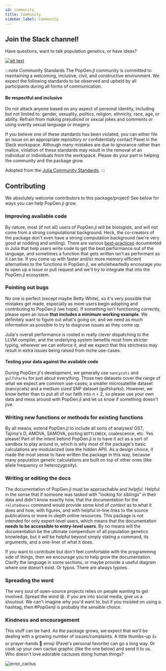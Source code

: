 ```yaml
---
id: community
title: Community
sidebar_label: Community
---
```


## Join the Slack channel!

Have questions, want to talk population genetics, or have ideas?

 [![alt text](https://img.shields.io/badge/slack-join%20PopGen.jl-9d72b1?style=for-the-badge&logo=slack)](https://join.slack.com/t/popgenjl/shared_invite/zt-deam65n8-DuBs2z1oDtsbBuRplJW~Pg)

:::note Community Standards
The PopGen.jl community is committed to maintaining a welcoming, inclusive, civil, and constructive environment. We expect the following standards to be observed and upheld by all participants during all forms of communication.

#### Be respectful and inclusive
Do not attack anyone based on any aspect of personal identity, including but not limited to: gender, sexuality, politics, religion, ethnicity, race, age, or ability. Refrain from making prejudiced or sexual jokes and comments or using overtly sexual language or imagery. 

If you believe one of these standards has been violated, you can either file an issue on an appropriate repository or confidentially contact Pavel in the Slack workspace. Although many mistakes are due to ignorance rather than malice, violation of these standards may result in the removal of an individual or individuals from the workspace. Please do your part in helping the community and the package grow.

Adopted from the [Julia Community Standards](https://julialang.org/community/standards/).
:::

## Contributing
We absolutely welcome contributors to this package/project! See below for ways you can help PopGen.jl grow.

### Improving available code

By nature, most (if not all) users of PopGen.jl will be biologists, and will not come from a strong computational background. Heck, the co-creators of the package don't even have a strong computation background (we're very good at nodding and smiling). There are various [best-practices](https://docs.julialang.org/en/v1/manual/style-guide/index.html) documented in Julia that help users write code to get the best performance out of the language, and sometimes a function that gets written isn't as performant as it can be. If you come up with faster and/or more memory efficient alternatives to the functions in PopGen.jl, we wholeheartedly encourage you to open up a issue or pull request and we'll try to integrate that into the PopGen.jl ecosystem.

### Pointing out bugs 
No one is perfect (except maybe Betty White), so it's very possible that mistakes get made, especially as more users begin adopting and contributing to PopGen.jl (we hope). If something isn't functioning correctly, please open an issue **that includes a minimum working example**. We definitely want to figure out what's going on, and we need as much information as possible to try to diagnose issues as they come up.

Julia's overall performance is rooted in really clever dispatching to the LLVM compiler, and the underlying system benefits most from stricter typing, wherever we can enforce it, and we expect that this strictness may result in extra issues being raised from niche use-cases. 

#### Testing your data against the available code

During PopGen.jl's development, we generally use `nancycats` and `gulfsharks` for just about everything. Those two datasets cover the range of what we expect are common use-cases; a smaller microsatellite dataset (nancycats) and a medium sized SNP dataset (gulfsharks). However, we know better than to put all of our faith into _n_ = 2, so please use your own data and mess around with PopGen.jl and let us know if something doesn't jive.

### Writing new functions or methods for existing functions

By all means, extend PopGen.jl to include all sorts of analyses! GST, Tajima's D, AMOVA, SAMOVA, porting `BOTTLENECK`, coalescence, etc. Yes please! Part of the intent behind PopGen.jl is to have it act as a sort of sandbox to play around in, which is why most of the package's basic calculations are modularized (see the hidden API). As a design choice, it made the most sense to have written the package in this way, because many population genetic calculations are built on top of other ones (like allele frequency or heterozygosity).

### Writing or editing the docs

The documentation of PopGen.jl must be approachable and _helpful_. Helpful in the sense that if someone was tasked with "looking for siblings" in their data and didn't know exactly how, that the documentation for the `relatedness` command would provide some kind of _context_ as to what it does and how, with figures, and with helpful in-line links to the source publications or more in-depth online resources. This package is not intended for only expert-level users, which means that the documentation **needs to be accessible to entry-level users**. By no means will the documentation be the ultimate compendium of all population genetics knowledge, but it _will_ be helpful beyond simply stating a command, its arguments, and a one-liner of what it does.

If you want to contribute but don't feel comfortable with the programming side of things, then we encourage you to help grow the documentation. Clarify the language in some sections, or maybe provide a useful diagram where one doesn't exist. Or typos. There are always typoes.

### Spreading the word

The very soul of open-source projects relies on people wanting to get involved. Spread the word :smiley:. If you are into social media, give us a shoutout. We can't imagine why you'd want to, but if you insisted on using a hashtag, then #PopGenjl is probably the sensible choice. 

### Kindness and encouragement

This stuff can be hard. As the package grows, we expect that we'll be dealing with a growing number of issues/complaints. A little thumbs-up :thumbsup: or prayer-hands :pray: emoji (Pavel's personal favorite) can go a long way. Or cook up your own cactus graphic (like the one below) and send it to us. Who doesn't love adorable cactuses doing human things?

![error_cactus](/img/terminal_cactus.png)